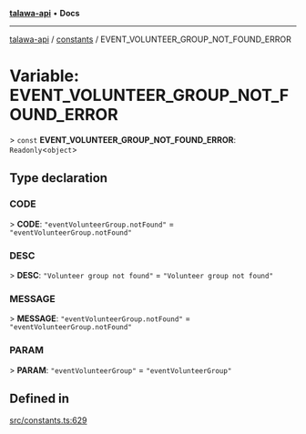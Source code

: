 [**talawa-api**](../../README.md) • **Docs**

***

[talawa-api](../../modules.md) / [constants](../README.md) / EVENT\_VOLUNTEER\_GROUP\_NOT\_FOUND\_ERROR

# Variable: EVENT\_VOLUNTEER\_GROUP\_NOT\_FOUND\_ERROR

\> `const` **EVENT\_VOLUNTEER\_GROUP\_NOT\_FOUND\_ERROR**: `Readonly`\<`object`\>

## Type declaration

### CODE

\> **CODE**: `"eventVolunteerGroup.notFound"` = `"eventVolunteerGroup.notFound"`

### DESC

\> **DESC**: `"Volunteer group not found"` = `"Volunteer group not found"`

### MESSAGE

\> **MESSAGE**: `"eventVolunteerGroup.notFound"` = `"eventVolunteerGroup.notFound"`

### PARAM

\> **PARAM**: `"eventVolunteerGroup"` = `"eventVolunteerGroup"`

## Defined in

[src/constants.ts:629](https://github.com/PalisadoesFoundation/talawa-api/blob/2f8fb6988cd34004fbbf76550c8eef691b861a19/src/constants.ts#L629)
